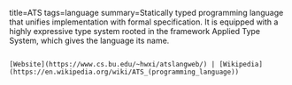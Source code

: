 title=ATS
tags=language
summary=Statically typed programming language that unifies implementation with formal specification. It is equipped with a highly expressive type system rooted in the framework Applied Type System, which gives the language its name.
~~~~~~

[Website](https://www.cs.bu.edu/~hwxi/atslangweb/) | [Wikipedia](https://en.wikipedia.org/wiki/ATS_(programming_language))
